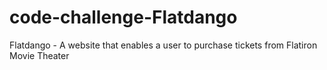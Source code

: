 # code-challenge-Flatdango
Flatdango - A website that enables a user to purchase tickets from Flatiron Movie Theater
